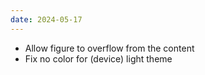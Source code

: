 ```yaml
---
date: 2024-05-17
---
```


* Allow figure to overflow from the content
* Fix no color for (device) light theme